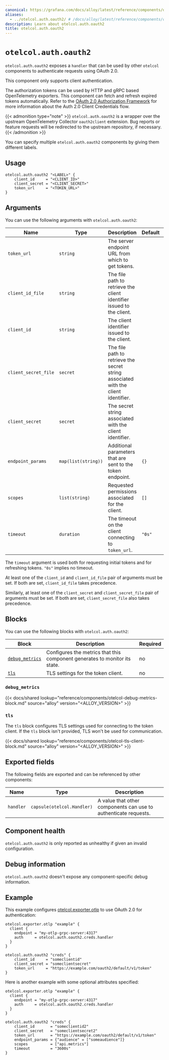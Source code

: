```yaml
---
canonical: https://grafana.com/docs/alloy/latest/reference/components/otelcol/otelcol.auth.oauth2/
aliases:
  - ../otelcol.auth.oauth2/ # /docs/alloy/latest/reference/components/otelcol.auth.oauth2/
description: Learn about otelcol.auth.oauth2
title: otelcol.auth.oauth2
---
```


# `otelcol.auth.oauth2`

`otelcol.auth.oauth2` exposes a `handler` that can be used by other `otelcol` components to authenticate requests using OAuth 2.0.

This component only supports client authentication. 

The authorization tokens can be used by HTTP and gRPC based OpenTelemetry exporters.
This component can fetch and refresh expired tokens automatically.
Refer to the [OAuth 2.0 Authorization Framework](https://datatracker.ietf.org/doc/html/rfc6749#section-4.4) for more information about the Auth 2.0 Client Credentials flow.

{{< admonition type="note" >}}
`otelcol.auth.oauth2` is a wrapper over the upstream OpenTelemetry Collector `oauth2client` extension.
Bug reports or feature requests will be redirected to the upstream repository, if necessary.
{{< /admonition >}}

You can specify multiple `otelcol.auth.oauth2` components by giving them different labels.

## Usage

```alloy
otelcol.auth.oauth2 "<LABEL>" {
    client_id     = "<CLIENT_ID>"
    client_secret = "<CLIENT_SECRET>"
    token_url     = "<TOKEN_URL>"
}
```

## Arguments

You can use the following arguments with `otelcol.auth.oauth2`:

| Name                 | Type                | Description                                                                        | Default | Required |
| -------------------- | ------------------- | ---------------------------------------------------------------------------------- | ------- | -------- |
| `token_url`          | `string`            | The server endpoint URL from which to get tokens.                                  |         | yes      |
| `client_id_file`     | `string`            | The file path to retrieve the client identifier issued to the client.              |         | no       |
| `client_id`          | `string`            | The client identifier issued to the client.                                        |         | no       |
| `client_secret_file` | `secret`            | The file path to retrieve the secret string associated with the client identifier. |         | no       |
| `client_secret`      | `secret`            | The secret string associated with the client identifier.                           |         | no       |
| `endpoint_params`    | `map(list(string))` | Additional parameters that are sent to the token endpoint.                         | `{}`    | no       |
| `scopes`             | `list(string)`      | Requested permissions associated for the client.                                   | `[]`    | no       |
| `timeout`            | `duration`          | The timeout on the client connecting to `token_url`.                               | `"0s"`  | no       |

The `timeout` argument is used both for requesting initial tokens and for refreshing tokens. `"0s"` implies no timeout.

At least one of the `client_id` and `client_id_file` pair of arguments must be set.
If both are set, `client_id_file` takes precedence.

Similarly, at least one of the `client_secret` and `client_secret_file` pair of arguments must be set.
If both are set, `client_secret_file` also takes precedence.

## Blocks

You can use the following blocks with `otelcol.auth.oauth2`:

| Block                            | Description                                                                | Required |
| -------------------------------- | -------------------------------------------------------------------------- | -------- |
| [`debug_metrics`][debug_metrics] | Configures the metrics that this component generates to monitor its state. | no       |
| [`tls`][tls]                     | TLS settings for the token client.                                         | no       |

[tls]: #tls
[debug_metrics]: #debug_metrics

### `debug_metrics`

{{< docs/shared lookup="reference/components/otelcol-debug-metrics-block.md" source="alloy" version="<ALLOY_VERSION>" >}}

### `tls`

The `tls` block configures TLS settings used for connecting to the token client.
If the `tls` block isn't provided, TLS won't be used for communication.

{{< docs/shared lookup="reference/components/otelcol-tls-client-block.md" source="alloy" version="<ALLOY_VERSION>" >}}

## Exported fields

The following fields are exported and can be referenced by other components:

| Name      | Type                       | Description                                                     |
| --------- | -------------------------- | --------------------------------------------------------------- |
| `handler` | `capsule(otelcol.Handler)` | A value that other components can use to authenticate requests. |

## Component health

`otelcol.auth.oauth2` is only reported as unhealthy if given an invalid configuration.

## Debug information

`otelcol.auth.oauth2` doesn't expose any component-specific debug information.

## Example

This example configures [otelcol.exporter.otlp][] to use OAuth 2.0 for authentication:

```alloy
otelcol.exporter.otlp "example" {
  client {
    endpoint = "my-otlp-grpc-server:4317"
    auth     = otelcol.auth.oauth2.creds.handler
  }
}

otelcol.auth.oauth2 "creds" {
    client_id     = "someclientid"
    client_secret = "someclientsecret"
    token_url     = "https://example.com/oauth2/default/v1/token"
}
```

Here is another example with some optional attributes specified:
```alloy
otelcol.exporter.otlp "example" {
  client {
    endpoint = "my-otlp-grpc-server:4317"
    auth     = otelcol.auth.oauth2.creds.handler
  }
}

otelcol.auth.oauth2 "creds" {
    client_id       = "someclientid2"
    client_secret   = "someclientsecret2"
    token_url       = "https://example.com/oauth2/default/v1/token"
    endpoint_params = {"audience" = ["someaudience"]}
    scopes          = ["api.metrics"]
    timeout         = "3600s"
}
```

[otelcol.exporter.otlp]: ../otelcol.exporter.otlp/
